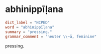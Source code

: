 # abhinippīḷana

``` toml
dict_label = "NCPED"
word = "abhinippīḷana"
summary = "pressing."
grammar_comment = "neuter \\~ā, feminine"
```

pressing.

